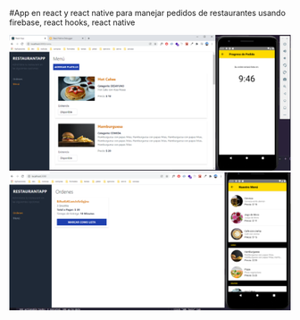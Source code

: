 #App en react y react native para manejar pedidos de restaurantes usando firebase, react hooks, react native

![Screenshot](img/app1.png)
![Screenshot](img/app2.png)